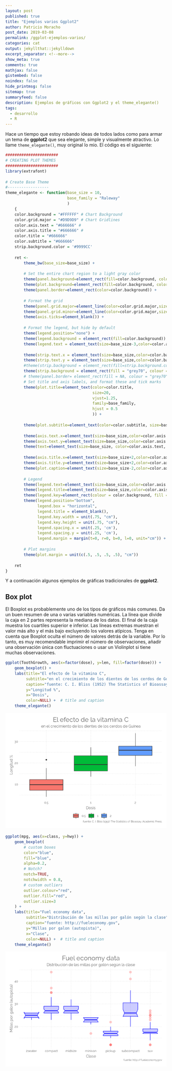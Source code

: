 ```yaml
---
layout: post
published: true
title: "Ejemplos varios Ggplot2"
author: Patricio Moracho
post_date: 2019-03-08
permalink: /ggplot-ejemplos-varios/
categories: cat
output: jekyllthat::jekylldown
excerpt_separator: <!--more-->
show_meta: true
comments: true
mathjax: false
gistembed: false
noindex: false
hide_printmsg: false
sitemap: true
summaryfeed: false
description: Ejemplos de gráficos con Ggplot2 y el theme_elegante()
tags:
  - desarrollo
  - R
---
```


Hace un tiempo que estoy robando ideas de todos lados como para armar un tema de **ggplot2** que sea elegante, simple y visualmente atractivo. Lo llame `theme_elegante()`, muy original lo mio. El código es el siguiente:

``` r
#######################
# CREATING PLOT THEMES
#######################
library(extrafont)

# Create Base Theme
#------------------
theme_elegante <- function(base_size = 10,
                           base_family = "Raleway"
                           )
    {
    color.background = "#FFFFFF" # Chart Background
    color.grid.major = "#D9D9D9" # Chart Gridlines
    color.axis.text = "#666666" # 
    color.axis.title = "#666666" # 
    color.title = "#666666"
    color.subtitle = "#666666"
    strip.background.color = '#9999CC'
    
    ret <-
        theme_bw(base_size=base_size) +
        
        # Set the entire chart region to a light gray color
        theme(panel.background=element_rect(fill=color.background, color=color.background)) +
        theme(plot.background=element_rect(fill=color.background, color=color.background)) +
        theme(panel.border=element_rect(color=color.background)) +
        
        # Format the grid
        theme(panel.grid.major=element_line(color=color.grid.major,size=.55, linetype="dotted")) +
        theme(panel.grid.minor=element_line(color=color.grid.major,size=.55, linetype="dotted")) +
        theme(axis.ticks=element_blank()) +
        
        # Format the legend, but hide by default
        theme(legend.position="none") +
        theme(legend.background = element_rect(fill=color.background)) +
        theme(legend.text = element_text(size=base_size-3,color=color.axis.title, family = base_family)) +
        
        theme(strip.text.x = element_text(size=base_size,color=color.background, family = base_family)) +
        theme(strip.text.y = element_text(size=base_size,color=color.background, family = base_family)) +
        #theme(strip.background = element_rect(fill=strip.background.color, linetype="blank")) +
        theme(strip.background = element_rect(fill = "grey70", colour = NA)) +
        # theme(panel.border= element_rect(fill = NA, colour = "grey70", size = rel(1)))+
        # Set title and axis labels, and format these and tick marks
        theme(plot.title=element_text(color=color.title, 
                                      size=20, 
                                      vjust=1.25, 
                                      family=base_family, 
                                      hjust = 0.5
                                      )) +
        
        theme(plot.subtitle=element_text(color=color.subtitle, size=base_size+2, family = base_family,  hjust = 0.5))  +
        
        theme(axis.text.x=element_text(size=base_size,color=color.axis.text, family = base_family)) +
        theme(axis.text.y=element_text(size=base_size,color=color.axis.text, family = base_family)) +
        theme(text=element_text(size=base_size, color=color.axis.text, family = base_family)) +
        
        theme(axis.title.x=element_text(size=base_size+2,color=color.axis.title, vjust=0, family = base_family)) +
        theme(axis.title.y=element_text(size=base_size+2,color=color.axis.title, vjust=1.25, family = base_family)) +
        theme(plot.caption=element_text(size=base_size-2,color=color.axis.title, vjust=1.25, family = base_family)) +
        
        # Legend  
        theme(legend.text=element_text(size=base_size,color=color.axis.text, family = base_family)) +
        theme(legend.title=element_text(size=base_size,color=color.axis.text, family = base_family)) +
        theme(legend.key=element_rect(colour = color.background, fill = color.background)) +
        theme(legend.position="bottom", 
              legend.box = "horizontal", 
              legend.title = element_blank(),
              legend.key.width = unit(.75, "cm"),
              legend.key.height = unit(.75, "cm"),
              legend.spacing.x = unit(.25, 'cm'),
              legend.spacing.y = unit(.25, 'cm'),
              legend.margin = margin(t=0, r=0, b=0, l=0, unit="cm")) +

        # Plot margins
        theme(plot.margin = unit(c(.5, .5, .5, .5), "cm"))
    
    ret
}
```

Y a continuación algunos ejemplos de gráficas tradicionales de **ggplot2**.


Box plot
--------

El Boxplot es probablemente uno de los tipos de gráficos más comunes. Da un buen resumen de una o varias variables numéricas. La línea que divide la caja en 2 partes representa la mediana de los datos. El final de la caja muestra los cuartiles superior e inferior. Las líneas extremas muestran el valor más alto y el más bajo excluyendo los valores atípicos. Tenga en cuenta que Boxplot oculta el número de valores detrás de la variable. Por lo tanto, es muy recomendable imprimir el número de observaciones, añadir una observación única con fluctuaciones o usar un Violinplot si tiene muchas observaciones.

``` r
ggplot(ToothGrowth, aes(x=factor(dose), y=len, fill=factor(dose))) + 
    geom_boxplot() +
    labs(title="El efecto de la vitamina C", 
         subtitle="en el crecimiento de los dientes de los cerdos de Guinea", 
         caption="fuente: C. I. Bliss (1952) The Statistics of Bioassay. Academic Press.", 
         y="Longitud %", 
         x="Dosis",
         color=NULL) +  # title and caption
    theme_elegante()
```

![](2019-03-08-ggplot-ejemplos-varios_files/figure-markdown_github/box_plots-1.png)

``` r
ggplot(mpg, aes(x=class, y=hwy)) + 
    geom_boxplot(
        # custom boxes
        color="blue",
        fill="blue",
        alpha=0.2,
        # Notch?
        notch=TRUE,
        notchwidth = 0.8,
        # custom outliers
        outlier.colour="red",
        outlier.fill="red",
        outlier.size=3
    ) +
    labs(title="Fuel economy data", 
         subtitle="Distribución de las millas por galón según la clase", 
         caption="fuente: http://fueleconomy.gov", 
         y="Millas por galon (autopista)", 
         x="Clase",
         color=NULL) +  # title and caption
    theme_elegante()
```

![](./2019-03-08-ggplot-ejemplos-varios_files/figure-markdown_github/box_plots-2.png)
